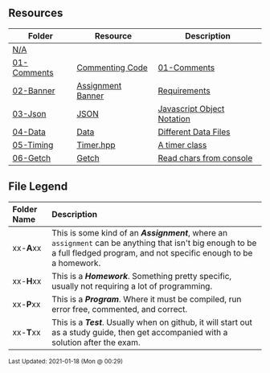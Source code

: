 ## Resources
| Folder | Resource | Description|
 | ------------|------------|------------|
 | [N/A](https://github.com/rugbyprof/3013-Algorithms/tree/master/Resources/N/A) |
 | [01-Comments](https://github.com/rugbyprof/3013-Algorithms/tree/master/Resources/01-Comments) | [ Commenting Code](https://github.com/rugbyprof/3013-Algorithms/tree/master/Resources/01-Comments) | [01-Comments](https://github.com/rugbyprof/3013-Algorithms/tree/master/Resources/01-Comments) | [ Commenting Extremes](https://github.com/rugbyprof/3013-Algorithms/tree/master/Resources/01-Comments) | [01-Comments](https://github.com/rugbyprof/3013-Algorithms/tree/master/Resources/01-Comments) | [ Competitive Programming](https://github.com/rugbyprof/3013-Algorithms/tree/master/Resources/01-Comments) | [01-Comments](https://github.com/rugbyprof/3013-Algorithms/tree/master/Resources/01-Comments) | [ Self Documenting](https://github.com/rugbyprof/3013-Algorithms/tree/master/Resources/01-Comments) | [01-Comments](https://github.com/rugbyprof/3013-Algorithms/tree/master/Resources/01-Comments) | [ Industry](https://github.com/rugbyprof/3013-Algorithms/tree/master/Resources/01-Comments) | [01-Comments](https://github.com/rugbyprof/3013-Algorithms/tree/master/Resources/01-Comments) | [ Not Formatting](https://github.com/rugbyprof/3013-Algorithms/tree/master/Resources/01-Comments) | [01-Comments](https://github.com/rugbyprof/3013-Algorithms/tree/master/Resources/01-Comments) | [ Comments For Assignments](https://github.com/rugbyprof/3013-Algorithms/tree/master/Resources/01-Comments) | [01-Comments](https://github.com/rugbyprof/3013-Algorithms/tree/master/Resources/01-Comments) | [ Commenting Variables](https://github.com/rugbyprof/3013-Algorithms/tree/master/Resources/01-Comments) | [01-Comments](https://github.com/rugbyprof/3013-Algorithms/tree/master/Resources/01-Comments) | [ Comment Blocks](https://github.com/rugbyprof/3013-Algorithms/tree/master/Resources/01-Comments) | [01-Comments](https://github.com/rugbyprof/3013-Algorithms/tree/master/Resources/01-Comments) | [ Program Comment Block](https://github.com/rugbyprof/3013-Algorithms/tree/master/Resources/01-Comments) | [01-Comments](https://github.com/rugbyprof/3013-Algorithms/tree/master/Resources/01-Comments) | [ Class Comment](https://github.com/rugbyprof/3013-Algorithms/tree/master/Resources/01-Comments) | [01-Comments](https://github.com/rugbyprof/3013-Algorithms/tree/master/Resources/01-Comments) | [ Function Comment](https://github.com/rugbyprof/3013-Algorithms/tree/master/Resources/01-Comments) | [01-Comments](https://github.com/rugbyprof/3013-Algorithms/tree/master/Resources/01-Comments) | [ Code Comment Example](https://github.com/rugbyprof/3013-Algorithms/tree/master/Resources/01-Comments) | [N/A](https://github.com/rugbyprof/3013-Algorithms/tree/master/Resources/01-Comments) |
 | [02-Banner](https://github.com/rugbyprof/3013-Algorithms/tree/master/Resources/02-Banner) | [ Assignment Banner ](https://github.com/rugbyprof/3013-Algorithms/tree/master/Resources/02-Banner) | [ Requirements](https://github.com/rugbyprof/3013-Algorithms/tree/master/Resources/02-Banner) | [02-Banner](https://github.com/rugbyprof/3013-Algorithms/tree/master/Resources/02-Banner) | [ Overview](https://github.com/rugbyprof/3013-Algorithms/tree/master/Resources/02-Banner) | [02-Banner](https://github.com/rugbyprof/3013-Algorithms/tree/master/Resources/02-Banner) | [ VSCode Plugin](https://github.com/rugbyprof/3013-Algorithms/tree/master/Resources/02-Banner) | [N/A](https://github.com/rugbyprof/3013-Algorithms/tree/master/Resources/02-Banner) |
 | [03-Json](https://github.com/rugbyprof/3013-Algorithms/tree/master/Resources/03-Json) | [ JSON ](https://github.com/rugbyprof/3013-Algorithms/tree/master/Resources/03-Json) | [ Javascript Object Notation](https://github.com/rugbyprof/3013-Algorithms/tree/master/Resources/03-Json) | [03-Json](https://github.com/rugbyprof/3013-Algorithms/tree/master/Resources/03-Json) | [ General](https://github.com/rugbyprof/3013-Algorithms/tree/master/Resources/03-Json) | [03-Json](https://github.com/rugbyprof/3013-Algorithms/tree/master/Resources/03-Json) | [ Some Simple Rules](https://github.com/rugbyprof/3013-Algorithms/tree/master/Resources/03-Json) | [03-Json](https://github.com/rugbyprof/3013-Algorithms/tree/master/Resources/03-Json) | [ Examples:](https://github.com/rugbyprof/3013-Algorithms/tree/master/Resources/03-Json) | [N/A](https://github.com/rugbyprof/3013-Algorithms/tree/master/Resources/03-Json) |
 | [04-Data](https://github.com/rugbyprof/3013-Algorithms/tree/master/Resources/04-Data) | [ Data ](https://github.com/rugbyprof/3013-Algorithms/tree/master/Resources/04-Data) | [ Different Data Files](https://github.com/rugbyprof/3013-Algorithms/tree/master/Resources/04-Data) | [04-Data](https://github.com/rugbyprof/3013-Algorithms/tree/master/Resources/04-Data) | [ Word Lists](https://github.com/rugbyprof/3013-Algorithms/tree/master/Resources/04-Data) | [04-Data](https://github.com/rugbyprof/3013-Algorithms/tree/master/Resources/04-Data) | [|      | File                                    |        Size |](https://github.com/rugbyprof/3013-Algorithms/tree/master/Resources/04-Data) | [04-Data](https://github.com/rugbyprof/3013-Algorithms/tree/master/Resources/04-Data) | [ Dictionary Files](https://github.com/rugbyprof/3013-Algorithms/tree/master/Resources/04-Data) | [04-Data](https://github.com/rugbyprof/3013-Algorithms/tree/master/Resources/04-Data) | [|      | File                                                  |    Size |](https://github.com/rugbyprof/3013-Algorithms/tree/master/Resources/04-Data) | [N/A](https://github.com/rugbyprof/3013-Algorithms/tree/master/Resources/04-Data) |
 | [05-Timing](https://github.com/rugbyprof/3013-Algorithms/tree/master/Resources/05-Timing) | [ Timer.hpp ](https://github.com/rugbyprof/3013-Algorithms/tree/master/Resources/05-Timing) | [ A timer class](https://github.com/rugbyprof/3013-Algorithms/tree/master/Resources/05-Timing) | [05-Timing](https://github.com/rugbyprof/3013-Algorithms/tree/master/Resources/05-Timing) | [ Usage](https://github.com/rugbyprof/3013-Algorithms/tree/master/Resources/05-Timing) | [05-Timing](https://github.com/rugbyprof/3013-Algorithms/tree/master/Resources/05-Timing) | [include <iostream>](https://github.com/rugbyprof/3013-Algorithms/tree/master/Resources/05-Timing) | [05-Timing](https://github.com/rugbyprof/3013-Algorithms/tree/master/Resources/05-Timing) | [include "Timer.hpp"](https://github.com/rugbyprof/3013-Algorithms/tree/master/Resources/05-Timing) | [N/A](https://github.com/rugbyprof/3013-Algorithms/tree/master/Resources/05-Timing) |
 | [06-Getch](https://github.com/rugbyprof/3013-Algorithms/tree/master/Resources/06-Getch) | [ Getch ](https://github.com/rugbyprof/3013-Algorithms/tree/master/Resources/06-Getch) | [ Read chars from console](https://github.com/rugbyprof/3013-Algorithms/tree/master/Resources/06-Getch) | [N/A](https://github.com/rugbyprof/3013-Algorithms/tree/master/Resources/06-Getch) |
 
    
## File Legend

| Folder Name | Description |
|:-----------|:-------------|
|xx-**A**xx | This is some kind of an ***Assignment***, where an `assignment` can be anything that isn't big enough to be a full fledged program, and not specific enough to be a homework. |
|xx-**H**xx | This is a ***Homework***. Something pretty specific, usually not requiring a lot of programming. |
|xx-**P**xx | This is a ***Program***. Where it must be compiled, run error free, commented, and correct. |
|xx-**T**xx | This is a ***Test***. Usually when on github, it will start out as a study guide, then get accompanied with a solution after the exam. |

    
<sup>Last Updated: 2021-01-18 (Mon @ 00:29)</sup>